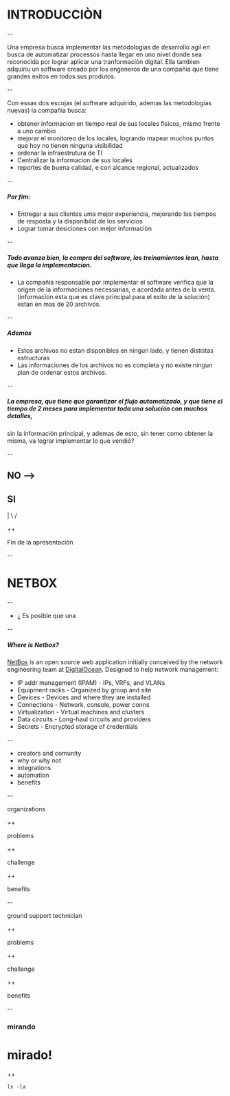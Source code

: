 
# INTRODUCCIÒN

--

Una empresa busca implementar las metodologias de desarrollo agil en busca de automatizar processos hasta llegar en uno nivel donde sea reconocida por lograr aplicar una tranformaciòn digital.
Ella tambien adquiriu un software creado por los engeneros de una compañia que tiene grandes exitos en todos sus produtos.

--

Con essas dos escojas (el software adquirido, ademas las metodologias nuevas) la compañia busca:
* obtener informacion en tiempo real de sus locales fisicos, mismo frente a uno cambio
* mejorar el monitoreo de los locales, logrando mapear muchos puntos que hoy no tienen ninguna visibilidad
* ordenar la infraestrutura de TI
* Centralizar la informacion de sus locales
* reportes de buena calidad, e con alcance regional, actualizados

--

##### Por fim:
* Entregar a sus clientes uma mejor experiencia, mejorando los tiempos de resposta y la disponibilid de los servicios
* Lograr tomar desiciones con mejor informaciòn

--

##### Todo avanza bien, la compra del software, los treinamientos lean, hasta que llega la implementacion.
* La compañia responsable por implementar el software verifica que la origen de la informaciones necessarias, e acordada antes de la venta. (informacion esta que es clave principal para el exito de la solución) estan en mas de 20 archivos.

--

##### Ademas
* Estos archivos no estan disponibles en ningun lado, y tienen dististas estructuras
* Las informaciones de los archivos no es completa y no existe ningun plan de ordenar estos archivos.

--

##### La empresa, que tiene que garantizar el flujo automatizado, y que tiene el tiempo de 2 meses para implementar toda una solucíón con muchos detalles,
sin la información principal, y ademas de esto, sin tener como obtener la misma, va lograr implementar lo que vendió?
 
--

## NO -->

## SI
   |
  \ /

++

Fin de la apresentación

--

# NETBOX

--


- ¿
Es posible que una 

--

##### Where is Netbox?

[NetBox](https://netbox.readthedocs.io/en/latest/) is an open source web application initially conceived by the network engineering team at [DigitalOcean](https://www.digitalocean.com/). Designed to help network management:

* IP addr management (IPAM) - IPs, VRFs, and VLANs
* Equipment racks - Organized by group and site
* Devices - Devices and where they are installed
* Connections - Network, console, power conns
* Virtualization - Virtual machines and clusters
* Data circuits - Long-haul circuits and providers
* Secrets - Encrypted storage of credentials

--

* creators and comunity
* why or why not
* integrations
* automation
* benefits

--

organizations

++

problems

++

challenge

++

benefits

--

ground support technician

++

problems

++

challenge

++

benefits

--

### mirando

# mirado!

++

```
ls -la
```
